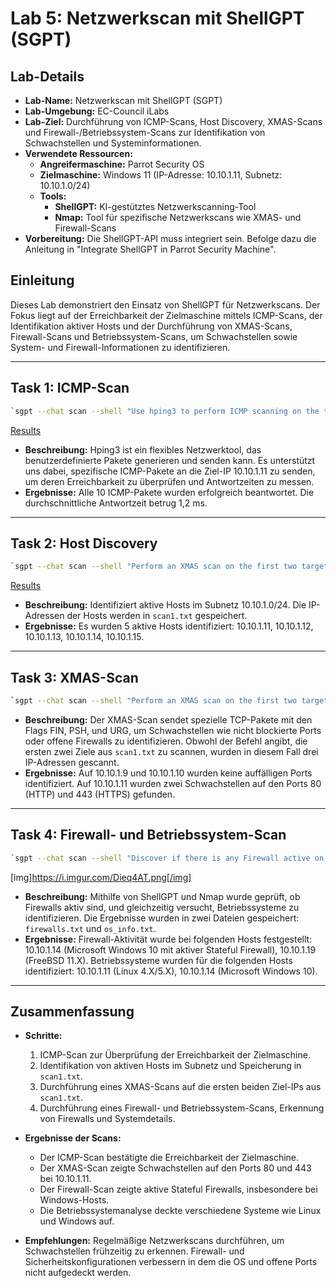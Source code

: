 # Lab 5: Netzwerkscan mit ShellGPT (SGPT)

## Lab-Details

- **Lab-Name:** Netzwerkscan mit ShellGPT (SGPT)
- **Lab-Umgebung:** EC-Council iLabs
- **Lab-Ziel:** Durchführung von ICMP-Scans, Host Discovery, XMAS-Scans und Firewall-/Betriebssystem-Scans zur Identifikation von Schwachstellen und Systeminformationen.
- **Verwendete Ressourcen:**
  - **Angreifermaschine:** Parrot Security OS
  - **Zielmaschine:** Windows 11 (IP-Adresse: 10.10.1.11, Subnetz: 10.10.1.0/24)
  - **Tools:**
    - **ShellGPT:** KI-gestütztes Netzwerkscanning-Tool
    - **Nmap:** Tool für spezifische Netzwerkscans wie XMAS- und Firewall-Scans
- **Vorbereitung:** Die ShellGPT-API muss integriert sein. Befolge dazu die Anleitung in "Integrate ShellGPT in Parrot Security Machine".

## Einleitung

Dieses Lab demonstriert den Einsatz von ShellGPT für Netzwerkscans. Der Fokus liegt auf der Erreichbarkeit der Zielmaschine mittels ICMP-Scans, der Identifikation aktiver Hosts und der Durchführung von XMAS-Scans, Firewall-Scans und Betriebssystem-Scans, um Schwachstellen sowie System- und Firewall-Informationen zu identifizieren.

---

## Task 1: ICMP-Scan

```bash
`sgpt --chat scan --shell "Use hping3 to perform ICMP scanning on the target IP address 10.10.1.11 and stop after 10 iterations"
```
  [Results](https://i.imgur.com/z1y83ki.png)
  
- **Beschreibung:** Hping3 ist ein flexibles Netzwerktool, das benutzerdefinierte Pakete generieren und senden kann. Es unterstützt uns dabei, spezifische ICMP-Pakete an die Ziel-IP 10.10.1.11 zu senden, um deren Erreichbarkeit zu überprüfen und Antwortzeiten zu messen.
- **Ergebnisse:** Alle 10 ICMP-Pakete wurden erfolgreich beantwortet. Die durchschnittliche Antwortzeit betrug 1,2 ms.

---

## Task 2: Host Discovery

```bash
`sgpt --chat scan --shell "Perform an XMAS scan on the first two targets from the file scan1.txt"`
```
  [Results](https://i.imgur.com/Dieq4AT.png)
  
- **Beschreibung:** Identifiziert aktive Hosts im Subnetz 10.10.1.0/24. Die IP-Adressen der Hosts werden in `scan1.txt` gespeichert.
- **Ergebnisse:** Es wurden 5 aktive Hosts identifiziert: 10.10.1.11, 10.10.1.12, 10.10.1.13, 10.10.1.14, 10.10.1.15.

---

## Task 3: XMAS-Scan

```bash
`sgpt --chat scan --shell "Perform an XMAS scan on the first two targets from the file scan1.txt"`
```

- **Beschreibung:** Der XMAS-Scan sendet spezielle TCP-Pakete mit den Flags FIN, PSH, und URG, um Schwachstellen wie nicht blockierte Ports oder offene Firewalls zu identifizieren. Obwohl der Befehl angibt, die ersten zwei Ziele aus `scan1.txt` zu scannen, wurden in diesem Fall drei IP-Adressen gescannt.
- **Ergebnisse:** Auf 10.10.1.9 und 10.10.1.10 wurden keine auffälligen Ports identifiziert. Auf 10.10.1.11 wurden zwei Schwachstellen auf den Ports 80 (HTTP) und 443 (HTTPS) gefunden.

---

## Task 4: Firewall- und Betriebssystem-Scan

```bash
`sgpt --chat scan --shell "Discover if there is any Firewall active on the subnet 10.10.1.0/24 and then find the list of the IP addresses of the firewalls and operating systems"`
```

[img]https://i.imgur.com/Dieq4AT.png[/img]

- **Beschreibung:** Mithilfe von ShellGPT und Nmap wurde geprüft, ob Firewalls aktiv sind, und gleichzeitig versucht, Betriebssysteme zu identifizieren. Die Ergebnisse wurden in zwei Dateien gespeichert: `firewalls.txt` und `os_info.txt`.
- **Ergebnisse:** Firewall-Aktivität wurde bei folgenden Hosts festgestellt: 10.10.1.14 (Microsoft Windows 10 mit aktiver Stateful Firewall), 10.10.1.19 (FreeBSD 11.X). Betriebssysteme wurden für die folgenden Hosts identifiziert: 10.10.1.11 (Linux 4.X/5.X), 10.10.1.14 (Microsoft Windows 10).

---

## Zusammenfassung

- **Schritte:**
  1. ICMP-Scan zur Überprüfung der Erreichbarkeit der Zielmaschine.
  2. Identifikation von aktiven Hosts im Subnetz und Speicherung in `scan1.txt`.
  3. Durchführung eines XMAS-Scans auf die ersten beiden Ziel-IPs aus `scan1.txt`.
  4. Durchführung eines Firewall- und Betriebssystem-Scans, Erkennung von Firewalls und Systemdetails.

- **Ergebnisse der Scans:**
  - Der ICMP-Scan bestätigte die Erreichbarkeit der Zielmaschine.
  - Der XMAS-Scan zeigte Schwachstellen auf den Ports 80 und 443 bei 10.10.1.11.
  - Der Firewall-Scan zeigte aktive Stateful Firewalls, insbesondere bei Windows-Hosts.
  - Die Betriebssystemanalyse deckte verschiedene Systeme wie Linux und Windows auf.

- **Empfehlungen:**
Regelmäßige Netzwerkscans durchführen, um Schwachstellen frühzeitig zu erkennen. Firewall- und Sicherheitskonfigurationen verbessern in dem die OS und offene Ports nicht aufgedeckt werden.
